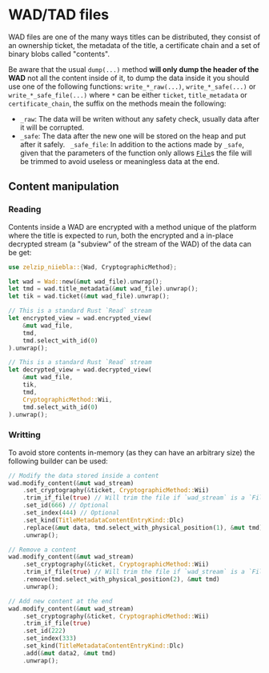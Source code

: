 # WAD/TAD files

WAD files are one of the many ways titles can be distributed, they consist of an ownership ticket, the metadata of the title, a certificate chain and a set of binary blobs called "contents".

Be aware that the usual `dump(...)` method **will only dump the header of the WAD** not all the content inside of it, to dump the data inside it you should use one of the following functions: `write_*_raw(...)`, `write_*_safe(...)` or `write_*_safe_file(...)` where `*` can be either `ticket`, `title_metadata` or `certificate_chain`, the suffix on the methods meain the following:

- `_raw`: The data will be writen without any safety check, usually data after it will be corrupted.
- `_safe`: The data after the new one will be stored on the heap and put after it safely.
  ` _safe_file`: In addition to the actions made by `_safe`, given that the parameters of the function only allows [`File`](https://doc.rust-lang.org/std/fs/struct.File.html)s the file will be trimmed to avoid useless or meaningless data at the end.

## Content manipulation

### Reading

Contents inside a WAD are encrypted with a method unique of the platform where the title is expected to run, both the encrypted and a in-place decrypted stream (a "subview" of the stream of the WAD) of the data can be get:

```rust
use zelzip_niiebla::{Wad, CryptographicMethod};

let wad = Wad::new(&mut wad_file).unwrap();
let tmd = wad.title_metadata(&mut wad_file).unwrap();
let tik = wad.ticket(&mut wad_file).unwrap();

// This is a standard Rust `Read` stream
let encrypted_view = wad.encrypted_view(
    &mut wad_file,
    tmd,
    tmd.select_with_id(0)
).unwrap();

// This is a standard Rust `Read` stream
let decrypted_view = wad.decrypted_view(
    &mut wad_file,
    tik,
    tmd,
    CryptographicMethod::Wii,
    tmd.select_with_id(0)
).unwrap();
```

### Writting

To avoid store contents in-memory (as they can have an arbitrary size) the following builder can be used:

```rust
// Modify the data stored inside a content
wad.modify_content(&mut wad_stream)
    .set_cryptography(&ticket, CryptographicMethod::Wii)
    .trim_if_file(true) // Will trim the file if `wad_stream` is a `File`.
    .set_id(666) // Optional
    .set_index(444) // Optional
    .set_kind(TitleMetadataContentEntryKind::Dlc)
    .replace(&mut data, tmd.select_with_physical_position(1), &mut tmd)
    .unwrap();

// Remove a content
wad.modify_content(&mut wad_stream)
    .set_cryptography(&ticket, CryptographicMethod::Wii)
    .trim_if_file(true) // Will trim the file if `wad_stream` is a `File`.
    .remove(tmd.select_with_physical_position(2), &mut tmd)
    .unwrap();

// Add new content at the end
wad.modify_content(&mut wad_stream)
    .set_cryptography(&ticket, CryptographicMethod::Wii)
    .trim_if_file(true)
    .set_id(222)
    .set_index(333)
    .set_kind(TitleMetadataContentEntryKind::Dlc)
    .add(&mut data2, &mut tmd)
    .unwrap();
```
